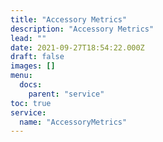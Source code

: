 ```yaml
---
title: "Accessory Metrics"
description: "Accessory Metrics"
lead: ""
date: 2021-09-27T18:54:22.000Z
draft: false
images: []
menu:
  docs:
    parent: "service"
toc: true
service:
  name: "AccessoryMetrics"
---
```

